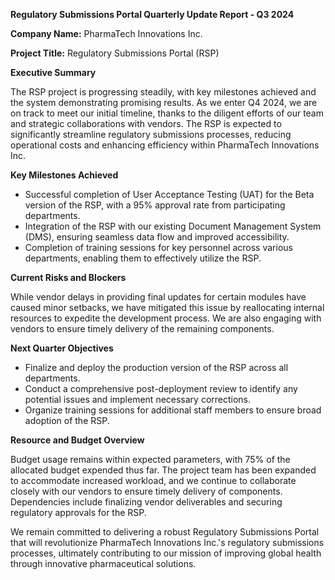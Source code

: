  **Regulatory Submissions Portal Quarterly Update Report - Q3 2024**

**Company Name:** PharmaTech Innovations Inc.

**Project Title:** Regulatory Submissions Portal (RSP)

**Executive Summary**

The RSP project is progressing steadily, with key milestones achieved and the system demonstrating promising results. As we enter Q4 2024, we are on track to meet our initial timeline, thanks to the diligent efforts of our team and strategic collaborations with vendors. The RSP is expected to significantly streamline regulatory submissions processes, reducing operational costs and enhancing efficiency within PharmaTech Innovations Inc.

**Key Milestones Achieved**

- Successful completion of User Acceptance Testing (UAT) for the Beta version of the RSP, with a 95% approval rate from participating departments.
- Integration of the RSP with our existing Document Management System (DMS), ensuring seamless data flow and improved accessibility.
- Completion of training sessions for key personnel across various departments, enabling them to effectively utilize the RSP.

**Current Risks and Blockers**

While vendor delays in providing final updates for certain modules have caused minor setbacks, we have mitigated this issue by reallocating internal resources to expedite the development process. We are also engaging with vendors to ensure timely delivery of the remaining components.

**Next Quarter Objectives**

- Finalize and deploy the production version of the RSP across all departments.
- Conduct a comprehensive post-deployment review to identify any potential issues and implement necessary corrections.
- Organize training sessions for additional staff members to ensure broad adoption of the RSP.

**Resource and Budget Overview**

Budget usage remains within expected parameters, with 75% of the allocated budget expended thus far. The project team has been expanded to accommodate increased workload, and we continue to collaborate closely with our vendors to ensure timely delivery of components. Dependencies include finalizing vendor deliverables and securing regulatory approvals for the RSP.

We remain committed to delivering a robust Regulatory Submissions Portal that will revolutionize PharmaTech Innovations Inc.'s regulatory submissions processes, ultimately contributing to our mission of improving global health through innovative pharmaceutical solutions.